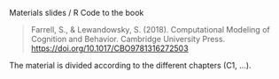 Materials slides / R Code to the book 

> Farrell, S., & Lewandowsky, S. (2018). Computational Modeling of Cognition and Behavior. Cambridge University Press. https://doi.org/10.1017/CBO9781316272503


The material is divided according to the different chapters (C1, ...).